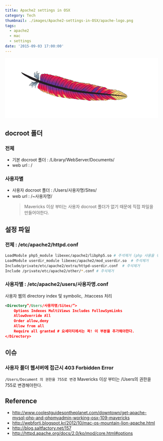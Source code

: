 ```yaml
---
title: Apache2 settings in OSX
category: Tech
thumbnail: ./images/Apache2-settings-in-OSX/apache-logo.png
tags:
  - apache2
  - mac
  - settings
date: '2015-09-03 17:00:00'
---
```


![](./images/Apache2-settings-in-OSX/apache-logo.png)

## docroot 폴더

### 전체

- 기본 docroot 폴더 : /Library/WebServer/Documents/
- web url : /

### 사용자별

- 사용자 docroot 폴더 : /Users/사용자명/Sites/
- web url : /~사용자명/
  > Mavericks 이상 부터는 사용자 docroot 폴더가 없기 때문에 직접 파일을 만들어야한다.

## 설정 파일

### 전체 : /etc/apache2/httpd.conf

```bash
LoadModule php5_module libexec/apache2/libphp5.so # 주석제거 (php 사용을 위해)
LoadModule userdir_module libexec/apache2/mod_userdir.so  # 주석제거
Include/private/etc/apache2/extra/httpd-userdir.conf  # 주석제거
Include /private/etc/apache2/other/*.conf # 주석제거
```

### 사용자별 : /etc/apache2/users/사용자명.conf

사용자 웹의 directory index 및 symbolic, .htaccess 처리

```xml
<Directory”/Users/사용자명/Sites/”>
    Options Indexes MultiViews Includes FollowSymLinks
    AllowOverride All
    Order allow,deny
    Allow from all
    Require all granted # 요세미티에서는 꼭! 이 부분을 추가해야한다.
</Directory>
```

## 이슈

### 사용자 폴더 웹서버에 접근시 403 Forbidden Error

`/Users/Document 의 권한을 755로 변경` Mavericks 이상 부터는 /Users의 권한을 755로 변경해야한다.

## Reference

- http://www.coolestguidesontheplanet.com/downtown/get-apache-mysql-php-and-phpmyadmin-working-osx-109-mavericks
- http://webfortj.blogspot.kr/2012/10/mac-os-mountain-lion-apache.html
- http://blog.saltfactory.net/157
- http://httpd.apache.org/docs/2.0/ko/mod/core.html#options
